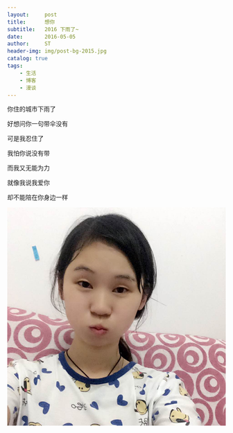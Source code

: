 ```yaml
---
layout:     post
title:      想你
subtitle:   2016 下雨了~ 
date:       2016-05-05
author:     ST
header-img: img/post-bg-2015.jpg
catalog: true
tags:
    - 生活
    - 博客
    - 漫谈
---
```


你住的城市下雨了﻿

好想问你一句带伞没有﻿

可是我忍住了﻿﻿

我怕你说没有带﻿

而我又无能为力﻿

就像我说我爱你﻿

却不能陪在你身边一样

![img](/img/wh1.JPG)
